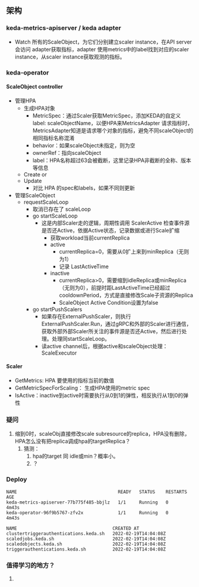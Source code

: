 ## 架构

### keda-metrics-apiserver / keda adapter

- Watch 所有的ScaleObject，为它们分别建立scaler instance，在API server会访问 adapter获取指标，adapter 使用metrics中的label找到对应的scaler instance，从scaler instance获取观测的指标。

### keda-operator

#### ScaleObject controller

- 管理HPA
  - 生成HPA对象
    - MetricSpec：通过Scaler获取MetricSpec，添加KEDA的自定义label: scaleObjectName，以便HPA来MetricsAdapter 请求指标时，MetricsAdapter知道是请求哪个对象的指标，避免不同scaleObject的相同指标名称混淆
    - behavior：如果scaleObject未指定，则为空
    - ownerRef：指向scaleObject
    - label：HPA名称超过63会被截断，这里记录HPA非截断的全称、版本等信息
  - Create or
  - Update
    - 对比 HPA 的spec和labels，如果不同则更新
- 管理ScaleObject
  - requestScaleLoop
    - 取消已存在了 scaleLoop
    - go startScaleLoop
      - 这是内部Scaler走的逻辑，周期性调用 ScalerActive 检查事件源是否还Active，依据Active状态，记录数据或进行Scale扩缩
        - 获取workload当前currentReplica
        - active
          - currentReplica=0，需要从0扩上来到minReplica（无则为1）
          - 记录 LastActiveTime
        - inactive
          - currentReplica>0，需要缩到idleReplica或minReplica（无则为0），前提时距LastActiveTime已经超过 cooldownPeriod，方式是直接修改Scale子资源的Replica
          - ScaleObject Active Condition设置为false
    - go startPushScalers
      - 如果存在ExternalPushScaler，则执行ExternalPushScaler.Run，通过gRPC和外部的Scaler进行通信，获取外部外部Scaler所关注的事件源是否还Active，然后进行处理。处理同startScaleLoop。
      - 读active channel后，根据active和scaleObject处理：ScaleExecutor 

#### Scaler

- GetMetrics: HPA 要使用的指标当前的数值
- GetMetricSpecForScaling： 生成HPA使用的metric spec
- IsActive：inactive到active时需要执行从0到1的弹性，相反执行从1到0的弹性

### 疑问

1. 缩到0时，scaleObj直接修改scale subresource的replica，HPA没有删除，HPA怎么没有把replica调成hpa的targetReplica？
   1. 猜测：
      1. hpa的target 同 idle或min？概率小。
      2. ？

### Deploy

```
NAME                                      READY   STATUS    RESTARTS   AGE
keda-metrics-apiserver-77b775f485-bbjlz   1/1     Running   0          4m43s
keda-operator-96f9b5767-zfv2x             1/1     Running   0          4m43s
```

```
NAME                                    CREATED AT
clustertriggerauthentications.keda.sh   2022-02-19T14:04:08Z
scaledjobs.keda.sh                      2022-02-19T14:04:08Z
scaledobjects.keda.sh                   2022-02-19T14:04:08Z
triggerauthentications.keda.sh          2022-02-19T14:04:08Z
```

### 值得学习的地方？

1. 
